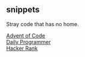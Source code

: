 ## snippets
Stray code that has no home.  

[Advent of Code](http://adventofcode.com)  
[Daily Programmer](https://www.reddit.com/r/dailyprogrammer)  
[Hacker Rank](https://www.hackerrank.com/)
